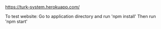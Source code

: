 https://turk-system.herokuapp.com/

To test website:
Go to application directory and run 'npm install'
Then run 'npm start'
